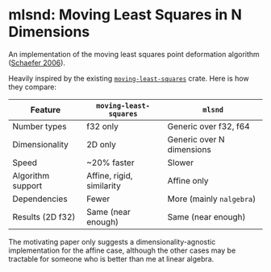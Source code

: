 # mlsnd: Moving Least Squares in N Dimensions

An implementation of the moving least squares point deformation algorithm ([Schaefer 2006](https://people.engr.tamu.edu/schaefer/research/mls.pdf)).

Heavily inspired by the existing [`moving-least-squares`](https://crates.io/crates/moving-least-squares) crate. Here is how they compare:

| Feature           | `moving-least-squares`    | `mlsnd`                   |
|-------------------|---------------------------|---------------------------|
| Number types      | f32 only                  | Generic over f32, f64     |
| Dimensionality    | 2D only                   | Generic over N dimensions |
| Speed             | ~20% faster               | Slower                    |
| Algorithm support | Affine, rigid, similarity | Affine only               |
| Dependencies      | Fewer                     | More (mainly `nalgebra`)  |
| Results (2D f32)  | Same (near enough)        | Same (near enough)        |

The motivating paper only suggests a dimensionality-agnostic implementation for the affine case, although the other cases may be tractable for someone who is better than me at linear algebra.
